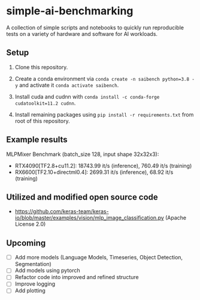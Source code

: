# simple-ai-benchmarking

A collection of simple scripts and notebooks to quickly run reproducible tests on a variety of hardware and software for AI workloads.

## Setup

1. Clone this repository.

2. Create a conda environment via `conda create -n saibench python=3.8 -y` and activate it `conda activate saibench`.

3. Install cuda and cudnn with `conda install -c conda-forge cudatoolkit=11.2 cudnn`.

4. Install remaining packages using `pip install -r requirements.txt` from root of this repository.

## Example results

MLPMixer Benchmark (batch_size 128, input shape 32x32x3):

- RTX4090[TF2.8+cu11.2]: 18743.99 it/s (inference), 760.49 it/s (training)
- RX6600[TF2.10+directml0.4]: 2699.31 it/s (inference), 68.92 it/s (training)

## Utilized and modified open source code

- https://github.com/keras-team/keras-io/blob/master/examples/vision/mlp_image_classification.py (Apache License 2.0)

## Upcoming

- [ ] Add more models (Language Models, Timeseries, Object Detection, Segmentation)
- [ ] Add models using pytorch
- [ ] Refactor code into improved and refined structure
- [ ] Improve logging
- [ ] Add plotting